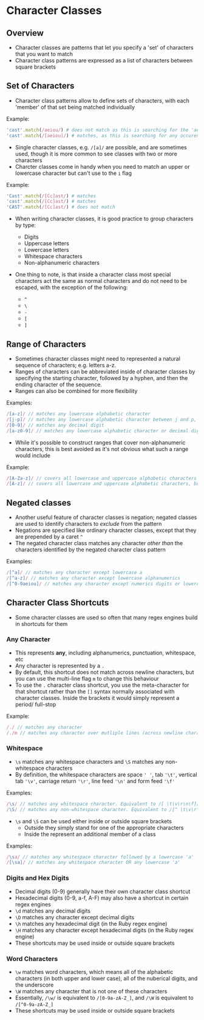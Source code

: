 # Character Classes

## Overview

  * Character classes are patterns that let you specify a 'set' of characters that you want to match
  * Character class patterns are expressed as a list of characters between square brackets

## Set of Characters

  * Character class patterns allow to define sets of characters, with each 'member' of that set being matched individually

Example:

```ruby
'cast'.match(/aeiou/) # does not match as this is searching for the 'aeiou' all following each other in that order
'cast'.match(/[aeiou]/) # matches, as this is searching for any occurence of any of the letters in the 'set'
```

  * Single character classes, e.g. `/[a]/` are possible, and are sometimes used, though it is more common to see classes with two or more characters
  * Charcter classes come in handy when you need to match an upper or lowercase character but can't use to the `i` flag

Example:

```ruby
'Cast'.match(/[Cc]ast/) # matches
'cast'.match(/[Cc]ast/) # matches
'CAST'.match(/[Cc]ast/) # does not match
```

  * When writing character classes, it is good practice to group characters by type:
    * Digits
    * Uppercase letters
    * Lowercase letters
    * Whitespace characters
    * Non-alphanumeric characters

  * One thing to note, is that inside a character class most special characters act the same as normal characters and do not need to be escaped, with the exception of the following:
    * `^`
    * `\`
    * `-`
    * `[`
    * `]`

## Range of Characters

  * Sometimes character classes might need to represented a natural sequence of characters; e.g. letters a-z.
  * Ranges of characters can be abbreviated inside of character classes by specifying the starting character, followed by a hyphen, and then the ending character of the sequence.
  * Ranges can also be combined for more flexibility

Examples:

```JavaScript
/[a-z]/ // matches any lowercase alphabetic character
/[j-p]/ // matches any lowercase alphabetic character between j and p, inclusive
/[0-9]/ // matches any decimal digit
/[a-z0-9]/ // matches any lowercase alphabetic character or decimal digit
```

  * While it's possible to construct ranges that cover non-alphanumeric characters, this is best avoided as it's not obvious what such a range would include

Example:

```javascript
/[A-Za-z]/ // covers all lowercase and uppercase alphabetic characters
/[A-z]/ // covers all lowercase and uppercase alphabetic characters, but also non-alphanumeric characters between Z and a
```

## Negated classes

  * Another useful feature of character classes is negation; negated classes are used to identify characters to *exclude* from the pattern
  * Negations are specified like ordinary character classes, except that they are prepended by a caret `^`
  * The negated character class matches any character *other than* the characters identified by the negated character class pattern

Examples:

```javascript
/[^a]/ // matches any character except lowercase a
/[^a-z]/ // matches any character except lowercase alphanumerics
/[^0-9aeiou]/ // matches any character except numerics digits or lowercase alphanumerics
```

## Character Class Shortcuts

  * Some character classes are used so often that many regex engines build in shortcuts for them

### Any Character

  * This represents **any**, including alphanumerics, punctuation, whitespace, etc
  * Any character is represented by a `.`
  * By default, this shortcut does not match across newline characters, but you can use the multi-line flag `m` to change this behaviour
  * To use the `.` character class shortcut, you use the meta-character for that shortcut rather than the `[]` syntax normally associated with character classes. Inside the brackets it would simply represent a period/ full-stop

Example:

```javascript
/./ // matches any character
/./m // matches any character over mutliple lines (across newline characters)
```

### Whitespace

  * `\s` matches any whitespace characters and `\S` matches any non-whitespace characters
  * By definition, the whitespace characters are space `' '`, tab `'\t'`, vertical tab `'\v'`, carriage return `'\r'`, line feed `'\n'` and form feed `'\f'`

Examples:

```javascript
/\s/ // matches any whitespace character. Equivalent to /[ \t\v\r\n\f]/
/\S/ // matches any non-whitespace character. Equivalent to /[^ \t\v\r\n\f]/
```

  * `\s` and `\S` can be used either inside or outside square brackets
    * Outside they simply stand for one of the appropriate characters
    * Inside the represent an additional member of a class

Examples:

```javascript
/\sa/ // matches any whitespace character followed by a lowercase 'a'
/[\sa]/ // matches any whitespace character OR any lowercase 'a'
```

### Digits and Hex Digits

  * Decimal digits (0-9) generally have their own character class shortcut
  * Hexadecimal digits (0-9, a-f, A-F) may also have a shortcut in certain regex engines
  * `\d` matches any decimal digits
  * `\D` matches any character except decimal digits
  * `\h` matches any hexadecimal digit (in the Ruby regex engine)
  * `\H` matches any character except hexadecimal digits (in the Ruby regex engine)
  * These shortcuts may be used inside or outside square brackets

### Word Characters

  * `\w` matches word characters, which means all of the alphabetic characters (in both upper and lower case), all of the nuberical digits, and the underscore
  * `\W` matches any character that is not one of these characters
  * Essentially, `/\w/` is equivalent to `/[0-9a-zA-Z_]`, and `/\W` is equivalent to `/[^0-9a-zA-Z_]`
  * These shortcuts may be used inside or outside square brackets
